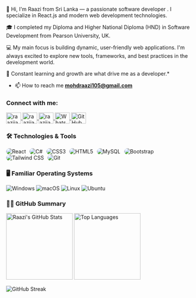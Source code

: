 👋 Hi, I'm Raazi from Sri Lanka — a passionate software developer .
I specialize in React.js and modern web development technologies.

🎓 I completed my Diploma and Higher National Diploma (HND) in Software Development from Pearson University, UK.

💻 My main focus is building dynamic, user-friendly web applications. I'm always excited to explore new tools, frameworks, and best practices in the development world.

🚀 Constant learning and growth are what drive me as a developer.*

- 📫 How to reach me **mohdraazi105@gmail.com**

<h3 align="left">Connect with me:</h3>
<p align="left">
  <a href="https://linkedin.com/in/raazijawad" target="_blank" rel="noopener noreferrer">
    <img align="center" src="https://raw.githubusercontent.com/rahuldkjain/github-profile-readme-generator/master/src/images/icons/Social/linked-in-alt.svg" alt="raazijawad" height="30" width="40" />
  </a>
  <a href="https://fb.com/raazijawad" target="_blank" rel="noopener noreferrer">
    <img align="center" src="https://raw.githubusercontent.com/rahuldkjain/github-profile-readme-generator/master/src/images/icons/Social/facebook.svg" alt="raazijawad" height="30" width="40" />
  </a>
  <a href="https://instagram.com/raazijawad" target="_blank" rel="noopener noreferrer">
    <img align="center" src="https://raw.githubusercontent.com/rahuldkjain/github-profile-readme-generator/master/src/images/icons/Social/instagram.svg" alt="raazijawad" height="30" width="40" />
  </a>
  <a href="https://wa.me/94775258589" target="_blank" rel="noopener noreferrer">
    <img align="center" src="https://upload.wikimedia.org/wikipedia/commons/6/6b/WhatsApp.svg" alt="WhatsApp" height="30" width="40" />
  </a>
  <a href="https://github.com/raazijawad" target="_blank" rel="noopener noreferrer">
    <img align="center" src="https://raw.githubusercontent.com/rahuldkjain/github-profile-readme-generator/master/src/images/icons/Social/github.svg" alt="GitHub" height="30" width="40" />
  </a>
</p>


### 🛠️ Technologies & Tools

<p align="left">
  <img src="https://img.shields.io/badge/React-20232A?style=for-the-badge&logo=react&logoColor=61DAFB" alt="React" style="border-radius: 10px; margin-right:6px;"/>
  <img src="https://img.shields.io/badge/C%23-239120?style=for-the-badge&logo=c-sharp&logoColor=white" alt="C#" style="border-radius: 10px; margin-right:6px;"/>
  <img src="https://img.shields.io/badge/CSS3-1572B6?style=for-the-badge&logo=css3&logoColor=white" alt="CSS3" style="border-radius: 10px; margin-right:6px;"/>
  <img src="https://img.shields.io/badge/HTML5-E34F26?style=for-the-badge&logo=html5&logoColor=white" alt="HTML5" style="border-radius: 10px; margin-right:6px;"/>
  <img src="https://img.shields.io/badge/MySQL-4479A1?style=for-the-badge&logo=mysql&logoColor=white" alt="MySQL" style="border-radius: 10px; margin-right:6px;"/>
  <img src="https://img.shields.io/badge/Bootstrap-7952B3?style=for-the-badge&logo=bootstrap&logoColor=white" alt="Bootstrap" style="border-radius: 10px; margin-right:6px;"/>
  <img src="https://img.shields.io/badge/Tailwind_CSS-06B6D4?style=for-the-badge&logo=tailwind-css&logoColor=white" alt="Tailwind CSS" style="border-radius: 10px; margin-right:6px;"/>
  <img src="https://img.shields.io/badge/Git-F05032?style=for-the-badge&logo=git&logoColor=white" alt="Git" style="border-radius: 10px; margin-right:6px;"/>
</p>



### 🖥️ Familiar Operating Systems

<p align="left">
  <img src="https://img.shields.io/badge/Windows-0078D6?style=for-the-badge&logo=windows&logoColor=white" alt="Windows"/>
  <img src="https://img.shields.io/badge/macOS-000000?style=for-the-badge&logo=apple&logoColor=white" alt="macOS"/>
  <img src="https://img.shields.io/badge/Linux-FCC624?style=for-the-badge&logo=linux&logoColor=black" alt="Linux"/>
  <img src="https://img.shields.io/badge/Ubuntu-E95420?style=for-the-badge&logo=ubuntu&logoColor=white" alt="Ubuntu"/>
</p>


### 👨‍💻 GitHub Summary

<p align="left">
  <img src="https://github-readme-stats.vercel.app/api?username=raazijawad&show_icons=true&theme=radical&hide_border=true" alt="Raazi's GitHub Stats" height="180"/>
  <img src="https://github-readme-stats.vercel.app/api/top-langs/?username=raazijawad&layout=compact&theme=radical&hide_border=true" alt="Top Languages" height="180"/>
</p>

<p align="left">
  <img src="https://github-readme-streak-stats.herokuapp.com?user=raazijawad&theme=radical&hide_border=true" alt="GitHub Streak" />
</p>

